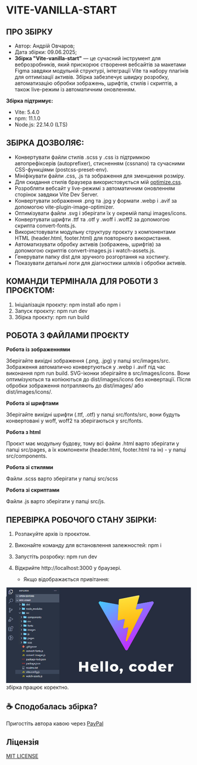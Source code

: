 # VITE-VANILLA-START

## ПРО ЗБІРКУ

- Автор: Андрій Овчаров;
- Дата збірки: 09.06.2025;
- **Збірка "Vite-vanilla-start"** — це сучасний інструмент для веброзробників, який прискорює створення вебсайтів за макетами Figma завдяки модульній структурі, інтеграції Vite та набору плагінів для оптимізації активів. Збірка забезпечує швидку розробку, автоматизацію обробки зображень, шрифтів, стилів і скриптів, а також live-режим із автоматичним оновленням.

**Збірка підтримує:**

- Vite: 5.4.0
- npm: 11.1.0
- Node.js: 22.14.0 (LTS)


## ЗБІРКА ДОЗВОЛЯЄ:

- Конвертувати файли стилів .scss у .css із підтримкою автопрефіксерів (autoprefixer), стисненням (cssnano) та сучасними CSS-функціями (postcss-preset-env).
- Мініфікувати файли .css, .js та зображення для зменшення розміру.
- Для скидання стилів браузера використовується мій [optimize.css](https://github.com/ovcharovcoder/optimize.css).
- Розробляти вебсайт у live-режимі з автоматичним оновленням сторінок завдяки Vite Dev Server.
- Конвертувати зображення .png та .jpg у формати .webp і .avif за допомогою vite-plugin-image-optimizer.
- Оптимізувати файли .svg і зберігати їх у окремій папці images/icons.
- Конвертувати шрифти .ttf та .otf у .woff і .woff2 за допомогою скрипта convert-fonts.js.
- Використовувати модульну структуру проєкту з компонентами HTML (header.html, footer.html) для повторного використання.
- Автоматизувати обробку активів (зображень, шрифтів) за допомогою скриптів convert-images.js і watch-assets.js.
- Генерувати папку dist для зручного розгортання на хостингу.
- Показувати детальні логи для діагностики шляхів і обробки активів.


## КОМАНДИ ТЕРМІНАЛА ДЛЯ РОБОТИ З ПРОЄКТОМ:

1. Ініціалізація проєкту: npm install або npm i
2. Запуск проєкту: npm run dev
3. Збірка проєкту: npm run build


## РОБОТА З ФАЙЛАМИ ПРОЄКТУ

 **Робота із зображеннями**

Зберігайте вихідні зображення (.png, .jpg) у папці src/images/src. Зображення автоматично конвертуються у .webp і .avif під час виконання npm run build. SVG-іконки зберігайте в src/images/icons. Вони оптимізуються та копіюються до dist/images/icons без конвертації. Після обробки зображення потрапляють до dist/images/ або dist/images/icons/.

 **Робота зі шрифтами**

Зберігайте вихідні шрифти (.ttf, .otf) у папці src/fonts/src, вони будуть конвертовані у woff, woff2 та зберігаються у src/fonts.

**Робота з html**

Проєкт має модульну будову, тому всі файли .html варто зберігати у папці src/pages, а їх компоненти (header.html, footer.html та ін) - у папці src/components.

**Робота зі стилями**

Файли .scss варто зберігати у папці src/scss

**Pобота зі скриптами**

Файли .js варто зберігати у папці src/js.


## ПЕРЕВІРКА РОБОЧОГО СТАНУ ЗБІРКИ:

1. Розпакуйте архів із проєктом.
2. Виконайте команду для встановлення залежностей: npm i
3. Запустіть розробку: npm run dev
4. Відкрийте http://localhost:3000 у браузері.

   + Якщо відображається привітання:
<img src="src/images/src/hello.jpg" style="width: 600px;" alt="hello img">
   збірка працює коректно.


## ☕ Сподобалась збірка? 
Пригостіть автора кавою через [PayPal](https://www.paypal.com/donate/?business=datoshcode@gmail.com)

 ## Ліцензія

<a href="LICENSE">MIT LICENSE</a>



